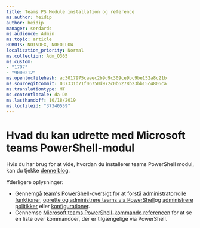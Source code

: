 ```yaml
---
title: Teams PS Module installation og reference
ms.author: heidip
author: heidip
manager: serdards
ms.audience: Admin
ms.topic: article
ROBOTS: NOINDEX, NOFOLLOW
localization_priority: Normal
ms.collection: Adm_O365
ms.custom:
- "1787"
- "9000212"
ms.openlocfilehash: ac3017975caeec2b9d9c309ce9bc9be152a8c21b
ms.sourcegitcommit: 037331d71f06750d972c0b6278b23bb15c4806ca
ms.translationtype: MT
ms.contentlocale: da-DK
ms.lasthandoff: 10/18/2019
ms.locfileid: "37340559"
---
```

# <a name="what-you-can-accomplish-with-microsoft-teams-powershell-module"></a>Hvad du kan udrette med Microsoft teams PowerShell-modul

Hvis du har brug for at vide, hvordan du installerer teams PowerShell modul, kan du tjekke [denne blog](https://blogs.technet.microsoft.com/skypehybridguy/2017/11/07/microsoft-teams-powershell-support/).

Yderligere oplysninger:

- Gennemgå [team's PowerShell-oversigt](https://docs.microsoft.com/MicrosoftTeams/teams-powershell-overview) for at forstå [administratorrolle funktioner](https://docs.microsoft.com/MicrosoftTeams/using-admin-roles), [oprette og administrere teams via PowerShell](https://docs.microsoft.com/MicrosoftTeams/teams-powershell-overview#creating-and-managing-teams-via-powershell)og [administrere politikker](https://docs.microsoft.com/MicrosoftTeams/teams-powershell-overview#managing-policies-via-powershell) eller [konfigurationer](https://docs.microsoft.com/MicrosoftTeams/teams-powershell-overview#managing-configurations-via-powershell). 
- Gennemse [Microsoft teams PowerShell-kommando referencen](https://docs.microsoft.com/powershell/module/teams/?view=teams-ps) for at se en liste over kommandoer, der er tilgængelige via PowerShell. 
